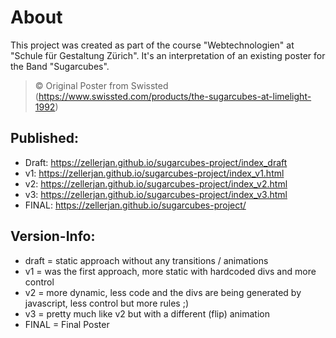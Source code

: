 # About
This project was created as part of the course "Webtechnologien" at "Schule für Gestaltung Zürich". It's an interpretation of an existing poster for the Band "Sugarcubes".

> © Original Poster from Swissted (https://www.swissted.com/products/the-sugarcubes-at-limelight-1992)

## Published:
* Draft: https://zellerjan.github.io/sugarcubes-project/index_draft <br>
* v1: https://zellerjan.github.io/sugarcubes-project/index_v1.html <br>
* v2: https://zellerjan.github.io/sugarcubes-project/index_v2.html <br>
* v3: https://zellerjan.github.io/sugarcubes-project/index_v3.html <br>
* FINAL: https://zellerjan.github.io/sugarcubes-project/

## Version-Info:
* draft = static approach without any transitions / animations <br>
* v1 = was the first approach, more static with hardcoded divs and more control <br>
* v2 = more dynamic, less code and the divs are being generated by javascript, less control but more rules ;) <br>
* v3 = pretty much like v2 but with a different (flip) animation <br>
* FINAL = Final Poster 
